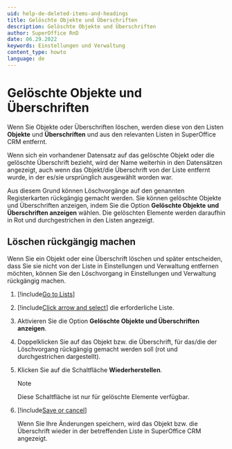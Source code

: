 ```yaml
---
uid: help-de-deleted-items-and-headings
title: Gelöschte Objekte und Überschriften
description: Gelöschte Objekte und Überschriften
author: SuperOffice RnD
date: 06.29.2022
keywords: Einstellungen und Verwaltung
content_type: howto
language: de
---
```


# Gelöschte Objekte und Überschriften

Wenn Sie Objekte oder Überschriften löschen, werden diese von den Listen **Objekte** und **Überschriften** und aus den relevanten Listen in SuperOffice CRM entfernt.

Wenn sich ein vorhandener Datensatz auf das gelöschte Objekt oder die gelöschte Überschrift bezieht, wird der Name weiterhin in den Datensätzen angezeigt, auch wenn das Objekt/die Überschrift von der Liste entfernt wurde, in der es/sie ursprünglich ausgewählt worden war.

Aus diesem Grund können Löschvorgänge auf den genannten Registerkarten rückgängig gemacht werden. Sie können gelöschte Objekte und Überschriften anzeigen, indem Sie die Option **Gelöschte Objekte** **und Überschriften anzeigen** wählen. Die gelöschten Elemente werden daraufhin in Rot und durchgestrichen in den Listen angezeigt.

## Löschen rückgängig machen

Wenn Sie ein Objekt oder eine Überschrift löschen und später entscheiden, dass Sie sie nicht von der Liste in Einstellungen und Verwaltung entfernen möchten, können Sie den Löschvorgang in Einstellungen und Verwaltung rückgängig machen.

1. [!include[Go to Lists](learn/includes/goto-lists.md)]

2. [!include[Click arrow and select](learn/includes/expand-list.md)] die erforderliche Liste.

3. Aktivieren Sie die Option **Gelöschte Objekte und Überschriften anzeigen**.

4. Doppelklicken Sie auf das Objekt bzw. die Überschrift, für das/die der Löschvorgang rückgängig gemacht werden soll (rot und durchgestrichen dargestellt).

5. Klicken Sie auf die Schaltfläche **Wiederherstellen**.

    > [!NOTE]
    > Diese Schaltfläche ist nur für gelöschte Elemente verfügbar.

6. [!include[Save or cancel](learn/includes/save-or-cancel.md)]

    Wenn Sie Ihre Änderungen speichern, wird das Objekt bzw. die Überschrift wieder in der betreffenden Liste in SuperOffice CRM angezeigt.

<!-- Referenced links -->

<!-- Referenced images -->
